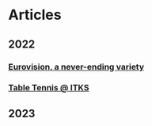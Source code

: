 &nbsp;

# Articles

## 2022
### [Eurovision, a never-ending variety](eurovisionANeverEndingVariety.md)
### [Table Tennis @ ITKS](tableTennis@ITKS.md)

## 2023

